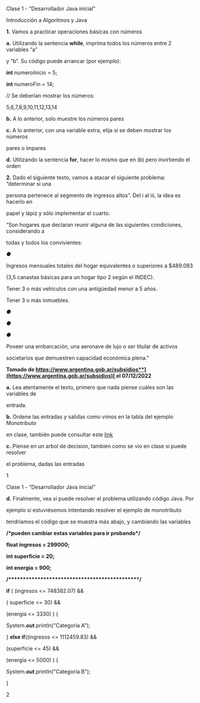 ﻿

Clase 1 - “Desarrollador Java inicial”

Introducción a Algoritmos y Java

**1.** Vamos a practicar operaciones básicas con números

**a.** Utilizando la sentencia **while**, imprima todos los números entre 2 variables “a”

y “b”. Su código puede arrancar (por ejemplo):

**int** numeroInicio = 5;

**int** numeroFin = 14;

// Se deberían mostrar los números:

5,6,7,8,9,10,11,12,13,14

**b.** A lo anterior, solo muestre los números pares

**c.** A lo anterior, con una variable extra, elija si se deben mostrar los números

pares o impares

**d.** Utilizando la sentencia **for**, hacer lo mismo que en (b) pero invirtiendo el orden

**2.** Dado el siguiente texto, vamos a atacar el siguiente problema: “determinar si una

persona pertenece al segmento de ingresos altos”. Del i al iii, la idea es hacerlo en

papel y lápiz y sólo implementar el cuarto.

“Son hogares que declaran reunir alguna de las siguientes condiciones, considerando a

todas y todos los convivientes:

*●*

Ingresos mensuales totales del hogar equivalentes o superiores a $489.083

(3,5 canastas básicas para un hogar tipo 2 según el INDEC).

Tener 3 o más vehículos con una antigüedad menor a 5 años.

Tener 3 o más inmuebles.

*●*

*●*

*●*

Poseer una embarcación, una aeronave de lujo o ser titular de activos

societarios que demuestren capacidad económica plena.”

**Tomado de [https://www.argentina.gob.ar/subsidios**](https://www.argentina.gob.ar/subsidios)[ ](https://www.argentina.gob.ar/subsidios)el 07/12/2022**

**a.** Lea atentamente el texto, primero que nada piense cuáles son las variables de

entrada.

**b.** Ordene las entradas y salidas como vimos en la tabla del ejemplo Monotributo

en clase, también puede consultar este [link](https://es.frwiki.wiki/wiki/Table_de_d%C3%A9cision)

**c.** Piense en un arbol de decision, tambien como se vio en clase si puede resolver

el problema, dadas las entradas

1





Clase 1 - “Desarrollador Java inicial”

**d.** Finalmente, vea si puede resolver el problema utilizando código Java. Por

ejemplo si estuviésemos intentando resolver el ejemplo de monotributo

tendríamos el código que se muestra más abajo, y cambiando las variables

**/\*pueden cambiar estas variables para ir probando\*/**

**float ingresos = 299000;**

**int superficie = 20;**

**int energia = 900;**

**/\*\*\*\*\*\*\*\*\*\*\*\*\*\*\*\*\*\*\*\*\*\*\*\*\*\*\*\*\*\*\*\*\*\*\*\*\*\*\*\*\*\*\*\*\*/**

**if** ( (ingresos <= 748382.07) &&

( superficie <= 30) &&

(energia <= 3330) ) {

System.***out***.println("Categoría A");

} **else if**((ingresos <= 1112459.83) &&

(superficie <= 45) &&

(energia <= 5000) ) {

System.***out***.println("Categoría B");

}

2

